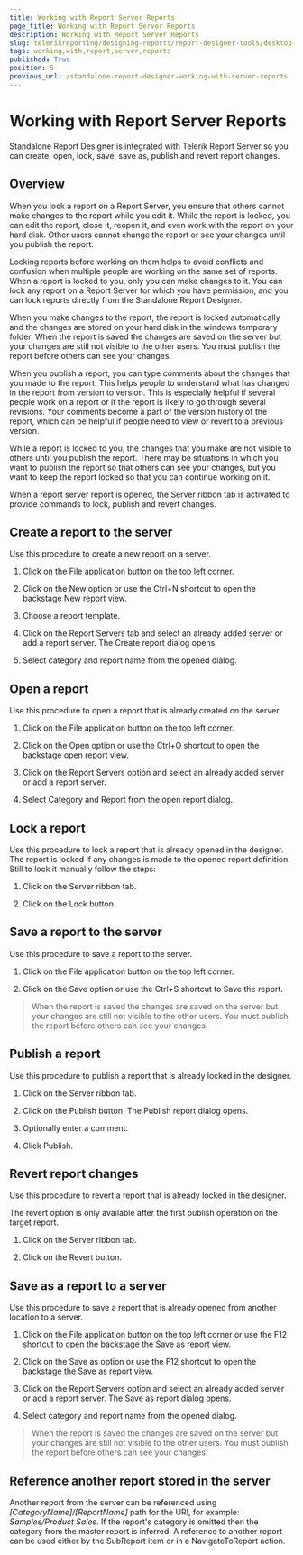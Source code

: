 ```yaml
---
title: Working with Report Server Reports
page_title: Working with Report Server Reports 
description: Working with Report Server Reports
slug: telerikreporting/designing-reports/report-designer-tools/desktop-designers/standalone-report-designer/working-with-report-server-reports
tags: working,with,report,server,reports
published: True
position: 5
previous_url: /standalone-report-designer-working-with-server-reports
---
```


# Working with Report Server Reports

Standalone Report Designer is integrated with Telerik Report Server so you can create, open, lock, save, save as, publish and revert report changes.

## Overview

When you lock a report on a Report Server, you ensure that others cannot make changes to the report while you edit it. While the report is locked, you can edit the report, close it, reopen it, and even work with the report on your hard disk. Other users cannot change the report or see your changes until you publish the report. 

Locking reports before working on them helps to avoid conflicts and confusion when multiple people are working on the same set of reports. When a report is locked to you, only you can make changes to it. You can lock any report on a Report Server for which you have permission, and you can lock reports directly from the Standalone Report Designer. 

When you make changes to the report, the report is locked automatically and the changes are stored on your hard disk in the windows temporary folder. When the report is saved the changes are saved on the server but your changes are still not visible to the other users. You must publish the report before others can see your changes. 

When you publish a report, you can type comments about the changes that you made to the report. This helps people to understand what has changed in the report from version to version. This is especially helpful if several people work on a report or if the report is likely to go through several revisions. Your comments become a part of the version history of the report, which can be helpful if people need to view or revert to a previous version. 

While a report is locked to you, the changes that you make are not visible to others until you publish the report. There may be situations in which you want to publish the report so that others can see your changes, but you want to keep the report locked so that you can continue working on it. 

When a report server report is opened, the Server ribbon tab is activated to provide commands to lock, publish and revert changes. 

## Create a report to the server

Use this procedure to create a new report on a server. 

1. Click on the File application button on the top left corner. 

1. Click on the New option or use the Ctrl+N shortcut to open the backstage New report view. 

1. Choose a report template. 

1. Click on the Report Servers tab and select an already added server or add a report server. The Create report dialog opens. 

1. Select category and report name from the opened dialog. 


## Open a report

Use this procedure to open a report that is already created on the server. 

1. Click on the File application button on the top left corner. 

1. Click on the Open option or use the Ctrl+O shortcut to open the backstage open report view. 

1. Click on the Report Servers option and select an already added server or add a report server. 

1. Select Category and Report from the open report dialog. 


## Lock a report

Use this procedure to lock a report that is already opened in the designer. The report is locked if any changes is made to the opened report definition. Still to lock it manually follow the steps: 

1. Click on the Server ribbon tab. 

1. Click on the Lock button. 


## Save a report to the server

Use this procedure to save a report to the server. 

1. Click on the File application button on the top left corner. 

1. Click on the Save option or use the Ctrl+S shortcut to Save the report. 

> When the report is saved the changes are saved on the server but your changes are still not visible to the other users. You must publish the report before others can see your changes. 


## Publish a report

Use this procedure to publish a report that is already locked in the designer. 

1. Click on the Server ribbon tab. 

1. Click on the Publish button. The Publish report dialog opens. 

1. Optionally enter a comment. 

1. Click Publish. 


## Revert report changes

Use this procedure to revert a report that is already locked in the designer. 

The revert option is only available after the first publish operation on the target report. 

1. Click on the Server ribbon tab. 

1. Click on the Revert button. 


## Save as a report to a server

Use this procedure to save a report that is already opened from another location to a server. 

1. Click on the File application button on the top left corner or use the F12 shortcut to open the backstage the Save as report view. 

1. Click on the Save as option or use the F12 shortcut to open the backstage the Save as report view. 

1. Click on the Report Servers option and select an already added server or add a report server. The Save as report dialog opens. 

1. Select category and report name from the opened dialog. 

> When the report is saved the changes are saved on the server but your changes are still not visible to the other users. You must publish the report before others can see your changes. 


## Reference another report stored in the server

Another report from the server can be referenced using *[CategoryName]/[ReportName]* path for the URI, for example: *Samples/Product Sales*. If the report's category is omitted then the category from the master report is inferred. A reference to another report can be used either by the SubReport item or in a NavigateToReport action. 
